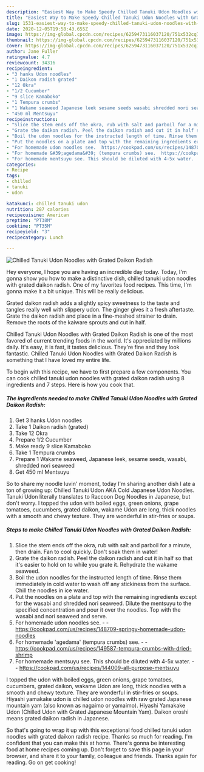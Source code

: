 ```yaml
---
description: "Easiest Way to Make Speedy Chilled Tanuki Udon Noodles with Grated Daikon Radish"
title: "Easiest Way to Make Speedy Chilled Tanuki Udon Noodles with Grated Daikon Radish"
slug: 1531-easiest-way-to-make-speedy-chilled-tanuki-udon-noodles-with-grated-daikon-radish
date: 2020-12-05T19:58:43.655Z
image: https://img-global.cpcdn.com/recipes/6259473116037120/751x532cq70/chilled-tanuki-udon-noodles-with-grated-daikon-radish-recipe-main-photo.jpg
thumbnail: https://img-global.cpcdn.com/recipes/6259473116037120/751x532cq70/chilled-tanuki-udon-noodles-with-grated-daikon-radish-recipe-main-photo.jpg
cover: https://img-global.cpcdn.com/recipes/6259473116037120/751x532cq70/chilled-tanuki-udon-noodles-with-grated-daikon-radish-recipe-main-photo.jpg
author: Jane Fuller
ratingvalue: 4.7
reviewcount: 34316
recipeingredient:
- "3 hanks Udon noodles"
- "1 Daikon radish grated"
- "12 Okra"
- "1/2 Cucumber"
- "9 slice Kamaboko"
- "1 Tempura crumbs"
- "1 Wakame seaweed Japanese leek sesame seeds wasabi shredded nori seaweed"
- "450 ml Mentsuyu"
recipeinstructions:
- "Slice the stem ends off the okra, rub with salt and parboil for a minute, then drain. Fan to cool quickly. Don&#39;t soak them in water!"
- "Grate the daikon radish. Peel the daikon radish and cut it in half so that it&#39;s easier to hold on to while you grate it. Rehydrate the wakame seaweed."
- "Boil the udon noodles for the instructed length of time. Rinse them immediately in cold water to wash off any stickiness from the surface. Chill the noodles in ice water."
- "Put the noodles on a plate and top with the remaining ingredients except for the wasabi and shredded nori seaweed. Dilute the mentsuyu to the specified concentration and pour it over the noodles. Top with the wasabi and nori seaweed and serve."
- "For homemade udon noodles see.  https://cookpad.com/us/recipes/148709-springy-homemade-udon-noodles"
- "For homemade &#39;agedama&#39; (tempura crumbs) see.  https://cookpad.com/us/recipes/149587-tempura-crumbs-with-dried-shrimp"
- "For homemade mentsuyu see. This should be diluted with 4-5x water.  https://cookpad.com/us/recipes/144009-all-purpose-mentsuyu"
categories:
- Recipe
tags:
- chilled
- tanuki
- udon

katakunci: chilled tanuki udon 
nutrition: 287 calories
recipecuisine: American
preptime: "PT38M"
cooktime: "PT35M"
recipeyield: "3"
recipecategory: Lunch

---
```



![Chilled Tanuki Udon Noodles with Grated Daikon Radish](https://img-global.cpcdn.com/recipes/6259473116037120/751x532cq70/chilled-tanuki-udon-noodles-with-grated-daikon-radish-recipe-main-photo.jpg)

Hey everyone, I hope you are having an incredible day today. Today, I'm gonna show you how to make a distinctive dish, chilled tanuki udon noodles with grated daikon radish. One of my favorites food recipes. This time, I'm gonna make it a bit unique. This will be really delicious.

Grated daikon radish adds a slightly spicy sweetness to the taste and tangles really well with slippery udon. The ginger gives it a fresh aftertaste. Grate the daikon radish and place in a fine-meshed strainer to drain. Remove the roots of the kaiware sprouts and cut in half.

Chilled Tanuki Udon Noodles with Grated Daikon Radish is one of the most favored of current trending foods in the world. It's appreciated by millions daily. It's easy, it is fast, it tastes delicious. They're fine and they look fantastic. Chilled Tanuki Udon Noodles with Grated Daikon Radish is something that I have loved my entire life.


To begin with this recipe, we have to first prepare a few components. You can cook chilled tanuki udon noodles with grated daikon radish using 8 ingredients and 7 steps. Here is how you cook that.

<!--inarticleads1-->

##### The ingredients needed to make Chilled Tanuki Udon Noodles with Grated Daikon Radish:

1. Get 3 hanks Udon noodles
1. Take 1 Daikon radish (grated)
1. Take 12 Okra
1. Prepare 1/2 Cucumber
1. Make ready 9 slice Kamaboko
1. Take 1 Tempura crumbs
1. Prepare 1 Wakame seaweed, Japanese leek, sesame seeds, wasabi, shredded nori seaweed
1. Get 450 ml Mentsuyu


So to share my noodle luvin&#39; moment, today I&#39;m sharing another dish I ate a ton of growing up: Chilled Tanuki Udon AKA Cold Japanese Udon Noodles. Tanuki Udon literally translates to Raccoon Dog Noodles in Japanese, but don&#39;t worry. I topped the udon with boiled eggs, green onions, grape tomatoes, cucumbers, grated daikon, wakame Udon are long, thick noodles with a smooth and chewy texture. They are wonderful in stir-fries or soups. 

<!--inarticleads2-->

##### Steps to make Chilled Tanuki Udon Noodles with Grated Daikon Radish:

1. Slice the stem ends off the okra, rub with salt and parboil for a minute, then drain. Fan to cool quickly. Don&#39;t soak them in water!
1. Grate the daikon radish. Peel the daikon radish and cut it in half so that it&#39;s easier to hold on to while you grate it. Rehydrate the wakame seaweed.
1. Boil the udon noodles for the instructed length of time. Rinse them immediately in cold water to wash off any stickiness from the surface. Chill the noodles in ice water.
1. Put the noodles on a plate and top with the remaining ingredients except for the wasabi and shredded nori seaweed. Dilute the mentsuyu to the specified concentration and pour it over the noodles. Top with the wasabi and nori seaweed and serve.
1. For homemade udon noodles see. -  - https://cookpad.com/us/recipes/148709-springy-homemade-udon-noodles
1. For homemade &#39;agedama&#39; (tempura crumbs) see. -  - https://cookpad.com/us/recipes/149587-tempura-crumbs-with-dried-shrimp
1. For homemade mentsuyu see. This should be diluted with 4-5x water. -  - https://cookpad.com/us/recipes/144009-all-purpose-mentsuyu


I topped the udon with boiled eggs, green onions, grape tomatoes, cucumbers, grated daikon, wakame Udon are long, thick noodles with a smooth and chewy texture. They are wonderful in stir-fries or soups. Hiyashi yamakake udon is chilled udon noodles with raw grated Japanese mountain yam (also known as nagaimo or yamaimo). Hiyashi Yamakake Udon (Chilled Udon with Grated Japanese Mountain Yam). Daikon oroshi means grated daikon radish in Japanese. 

So that's going to wrap it up with this exceptional food chilled tanuki udon noodles with grated daikon radish recipe. Thanks so much for reading. I'm confident that you can make this at home. There's gonna be interesting food at home recipes coming up. Don't forget to save this page in your browser, and share it to your family, colleague and friends. Thanks again for reading. Go on get cooking!
